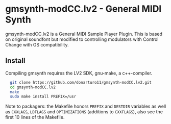 gmsynth-modCC.lv2 - General MIDI Synth
================================

gmsynth-modCC.lv2 is a General MIDI Sample Player Plugin. This is based on original soundfont but modified to controlling modulators with Control Change with GS compatibility.

Install
-------

Compiling gmsynth requires the LV2 SDK, gnu-make, a c++-compiler.

```bash
  git clone https://github.com/donarturo11/gmsynth-modCC.lv2.git
  cd gmsynth-modCC.lv2
  make
  sudo make install PREFIX=/usr
```

Note to packagers: the Makefile honors `PREFIX` and `DESTDIR` variables as well
as `CXXLAGS`, `LDFLAGS` and `OPTIMIZATIONS` (additions to `CXXFLAGS`), also
see the first 10 lines of the Makefile.
